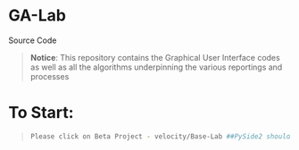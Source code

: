 # GA-Lab

Source Code

> **Notice**: This repository contains the Graphical User Interface codes as well as all the algorithms underpinning the various reportings and processes


# To Start:
> ```sh
> Please click on Beta Project - velocity/Base-Lab ##PySide2 should work as well
> ```
